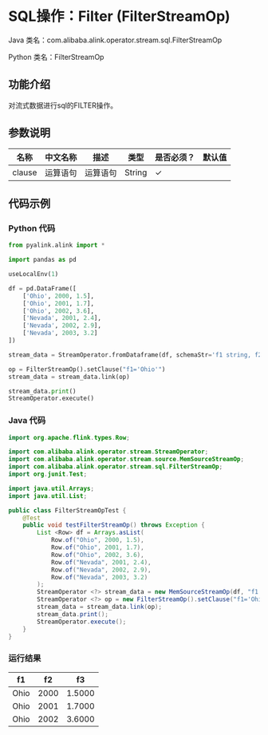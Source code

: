 # SQL操作：Filter (FilterStreamOp)
Java 类名：com.alibaba.alink.operator.stream.sql.FilterStreamOp

Python 类名：FilterStreamOp


## 功能介绍
对流式数据进行sql的FILTER操作。

## 参数说明

| 名称 | 中文名称 | 描述 | 类型 | 是否必须？ | 默认值 |
| --- | --- | --- | --- | --- | --- |
| clause | 运算语句 | 运算语句 | String | ✓ |  |



## 代码示例
### Python 代码
```python
from pyalink.alink import *

import pandas as pd

useLocalEnv(1)

df = pd.DataFrame([
    ['Ohio', 2000, 1.5],
    ['Ohio', 2001, 1.7],
    ['Ohio', 2002, 3.6],
    ['Nevada', 2001, 2.4],
    ['Nevada', 2002, 2.9],
    ['Nevada', 2003, 3.2]
])

stream_data = StreamOperator.fromDataframe(df, schemaStr='f1 string, f2 bigint, f3 double')

op = FilterStreamOp().setClause("f1='Ohio'")
stream_data = stream_data.link(op)

stream_data.print()
StreamOperator.execute()
```
### Java 代码
```java
import org.apache.flink.types.Row;

import com.alibaba.alink.operator.stream.StreamOperator;
import com.alibaba.alink.operator.stream.source.MemSourceStreamOp;
import com.alibaba.alink.operator.stream.sql.FilterStreamOp;
import org.junit.Test;

import java.util.Arrays;
import java.util.List;

public class FilterStreamOpTest {
	@Test
	public void testFilterStreamOp() throws Exception {
		List <Row> df = Arrays.asList(
			Row.of("Ohio", 2000, 1.5),
			Row.of("Ohio", 2001, 1.7),
			Row.of("Ohio", 2002, 3.6),
			Row.of("Nevada", 2001, 2.4),
			Row.of("Nevada", 2002, 2.9),
			Row.of("Nevada", 2003, 3.2)
		);
		StreamOperator <?> stream_data = new MemSourceStreamOp(df, "f1 string, f2 int, f3 double");
		StreamOperator <?> op = new FilterStreamOp().setClause("f1='Ohio'");
		stream_data = stream_data.link(op);
		stream_data.print();
		StreamOperator.execute();
	}
}
```

### 运行结果

f1|f2|f3
---|---|---
Ohio|2000|1.5000
Ohio|2001|1.7000
Ohio|2002|3.6000
